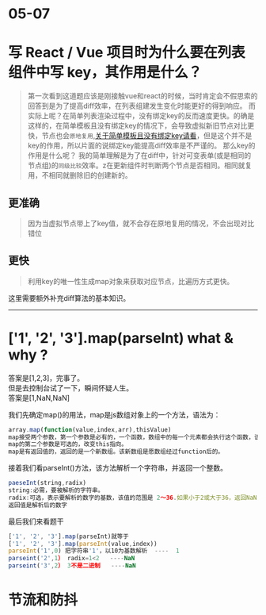 # 05-07
# 写 React / Vue 项目时为什么要在列表组件中写 key，其作用是什么？
>第一次看到这道题应该是刚接触vue和react的时候，当时肯定会不假思索的回答到是为了提高diff效率，在列表组建发生变化时能更好的得到响应。
而实际上呢？在简单列表渲染过程中，没有绑定key的反而速度更快。的确是这样的，在简单模板且没有绑定key的情况下，会导致虚拟新旧节点对比更快，节点也会``原地复用``,[关于简单模板且没有绑定key请看](https://github.com/Advanced-Frontend/Daily-Interview-Question/issues/1)，但是这个并不是key的作用，所以片面的说绑定key能提高diff效率是不严谨的。
那么key的作用是什么呢？
我的简单理解是为了在diff中，针对可变表单(或是相同的节点组)的``同级比较``效率。z在更新组件时判断两个节点是否相同。相同就复用，不相同就删除旧的创建新的。
## 更准确
>因为当虚拟节点带上了key值，就不会存在原地复用的情况，不会出现对比错位
## 更快
>利用key的唯一性生成map对象来获取对应节点，比遍历方式更快。

这里需要额外补充diff算法的基本知识。

----

# ['1', '2', '3'].map(parseInt) what & why ?
答案是[1,2,3]，完事了。<br>
但是去控制台试了一下，瞬间怀疑人生。<br>
答案是[1,NaN,NaN]<br>

我们先确定map()的用法，map是js数组对象上的一个方法，语法为：
``` js
array.map(function(value,index,arr),thisValue)
map接受两个参数，第一个参数是必有的，一个函数，数组中的每一个元素都会执行这个函数，该函数的参数有三个value是必须的，其余两个是可选；
map的第二个参数是可选的，改变this指向。
map是有返回值的，返回的是一个新数组。该新数组是愿数组经过function后的。
```
接着我们看parseInt()方法，该方法解析一个字符串，并返回一个整数。
```js
paeseInt(string,radix)
string:必需，要被解析的字符串。
radix:可选，表示要解析的数字的基数，该值的范围是 2～36.如果小于2或大于36，返回NaN，如果缺失或者为0，那么以10来解析，如果“0x”“0X”，将以16为基数。
返回值是解析后的数字
```
最后我们来看题干
```js
['1', '2', '3'].map(parseInt)就等于
['1', '2', '3'].map(parseInt(value,index))
parseInt('1',0) 把字符串'1'，以10为基数解析  ----  1
parseint('2',1） radix=1<2   ----NaN
parseint('3',2） 3不是二进制   ----NaN

```

# 节流和防抖